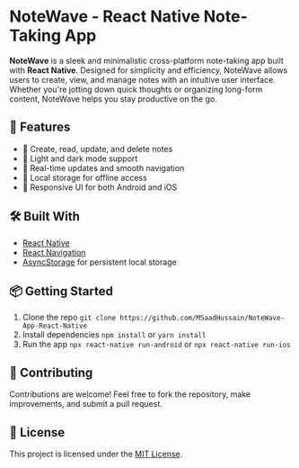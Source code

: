 # NoteWave - React Native Note-Taking App

**NoteWave** is a sleek and minimalistic cross-platform note-taking app built with **React Native**. Designed for simplicity and efficiency, NoteWave allows users to create, view, and manage notes with an intuitive user interface. Whether you're jotting down quick thoughts or organizing long-form content, NoteWave helps you stay productive on the go.

## 🚀 Features

* 📄 Create, read, update, and delete notes
* 🌙 Light and dark mode support
* 🔄 Real-time updates and smooth navigation
* 💾 Local storage for offline access
* 📱 Responsive UI for both Android and iOS

## 🛠️ Built With

* [React Native](https://reactnative.dev/)
* [React Navigation](https://reactnavigation.org/)
* [AsyncStorage](https://react-native-async-storage.github.io/async-storage/) for persistent local storage

## 📦 Getting Started

1. Clone the repo
   `git clone https://github.com/MSaadHussain/NoteWave-App-React-Native`
2. Install dependencies
   `npm install` or `yarn install`
3. Run the app
   `npx react-native run-android` or `npx react-native run-ios`

## 🤝 Contributing

Contributions are welcome! Feel free to fork the repository, make improvements, and submit a pull request.

## 📄 License

This project is licensed under the [MIT License](LICENSE).
